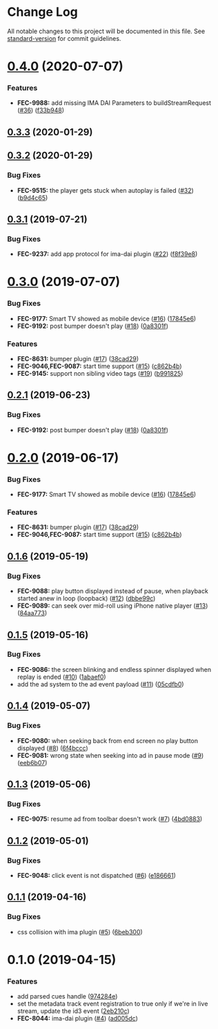 # Change Log

All notable changes to this project will be documented in this file. See [standard-version](https://github.com/conventional-changelog/standard-version) for commit guidelines.

<a name="0.4.0"></a>
# [0.4.0](https://github.com/kaltura/playkit-js-ima-dai/compare/v0.3.3...v0.4.0) (2020-07-07)


### Features

* **FEC-9988:** add missing IMA DAI Parameters to buildStreamRequest ([#36](https://github.com/kaltura/playkit-js-ima-dai/issues/36)) ([f33b948](https://github.com/kaltura/playkit-js-ima-dai/commit/f33b948))



<a name="0.3.3"></a>
## [0.3.3](https://github.com/kaltura/playkit-js-ima-dai/compare/v0.3.2...v0.3.3) (2020-01-29)



<a name="0.3.2"></a>
## [0.3.2](https://github.com/kaltura/playkit-js-ima-dai/compare/v0.3.1...v0.3.2) (2020-01-29)


### Bug Fixes

* **FEC-9515:** the player gets stuck when autoplay is failed ([#32](https://github.com/kaltura/playkit-js-ima-dai/issues/32)) ([b9d4c65](https://github.com/kaltura/playkit-js-ima-dai/commit/b9d4c65))



<a name="0.3.1"></a>
## [0.3.1](https://github.com/kaltura/playkit-js-ima-dai/compare/v0.3.0...v0.3.1) (2019-07-21)


### Bug Fixes

* **FEC-9237:** add app protocol for ima-dai plugin ([#22](https://github.com/kaltura/playkit-js-ima-dai/issues/22)) ([f8f39e8](https://github.com/kaltura/playkit-js-ima-dai/commit/f8f39e8))



<a name="0.3.0"></a>
# [0.3.0](https://github.com/kaltura/playkit-js-ima-dai/compare/v0.1.6...v0.3.0) (2019-07-07)


### Bug Fixes

* **FEC-9177:** Smart TV showed as mobile device ([#16](https://github.com/kaltura/playkit-js-ima-dai/issues/16)) ([17845e6](https://github.com/kaltura/playkit-js-ima-dai/commit/17845e6))
* **FEC-9192:** post bumper doesn't play ([#18](https://github.com/kaltura/playkit-js-ima-dai/issues/18)) ([0a8301f](https://github.com/kaltura/playkit-js-ima-dai/commit/0a8301f))


### Features

* **FEC-8631:** bumper plugin ([#17](https://github.com/kaltura/playkit-js-ima-dai/issues/17)) ([38cad29](https://github.com/kaltura/playkit-js-ima-dai/commit/38cad29))
* **FEC-9046,FEC-9087:** start time support ([#15](https://github.com/kaltura/playkit-js-ima-dai/issues/15)) ([c862b4b](https://github.com/kaltura/playkit-js-ima-dai/commit/c862b4b))
* **FEC-9145:** support non sibling video tags ([#19](https://github.com/kaltura/playkit-js-ima-dai/issues/19)) ([b991825](https://github.com/kaltura/playkit-js-ima-dai/commit/b991825))



<a name="0.2.1"></a>
## [0.2.1](https://github.com/kaltura/playkit-js-ima-dai/compare/v0.2.0...v0.2.1) (2019-06-23)


### Bug Fixes

* **FEC-9192:** post bumper doesn't play ([#18](https://github.com/kaltura/playkit-js-ima-dai/issues/18)) ([0a8301f](https://github.com/kaltura/playkit-js-ima-dai/commit/0a8301f))



<a name="0.2.0"></a>
# [0.2.0](https://github.com/kaltura/playkit-js-ima-dai/compare/v0.1.6...v0.2.0) (2019-06-17)


### Bug Fixes

* **FEC-9177:** Smart TV showed as mobile device ([#16](https://github.com/kaltura/playkit-js-ima-dai/issues/16)) ([17845e6](https://github.com/kaltura/playkit-js-ima-dai/commit/17845e6))


### Features

* **FEC-8631:** bumper plugin ([#17](https://github.com/kaltura/playkit-js-ima-dai/issues/17)) ([38cad29](https://github.com/kaltura/playkit-js-ima-dai/commit/38cad29))
* **FEC-9046,FEC-9087:** start time support ([#15](https://github.com/kaltura/playkit-js-ima-dai/issues/15)) ([c862b4b](https://github.com/kaltura/playkit-js-ima-dai/commit/c862b4b))



<a name="0.1.6"></a>
## [0.1.6](https://github.com/kaltura/playkit-js-ima-dai/compare/v0.1.5...v0.1.6) (2019-05-19)


### Bug Fixes

* **FEC-9088:** play button displayed instead of pause, when playback started anew in loop (loopback) ([#12](https://github.com/kaltura/playkit-js-ima-dai/issues/12)) ([dbbe99c](https://github.com/kaltura/playkit-js-ima-dai/commit/dbbe99c))
* **FEC-9089:** can seek over mid-roll using iPhone native player ([#13](https://github.com/kaltura/playkit-js-ima-dai/issues/13)) ([84aa773](https://github.com/kaltura/playkit-js-ima-dai/commit/84aa773))



<a name="0.1.5"></a>
## [0.1.5](https://github.com/kaltura/playkit-js-ima-dai/compare/v0.1.4...v0.1.5) (2019-05-16)


### Bug Fixes

* **FEC-9086:** the screen blinking and endless spinner displayed when replay is ended ([#10](https://github.com/kaltura/playkit-js-ima-dai/issues/10)) ([1abaef0](https://github.com/kaltura/playkit-js-ima-dai/commit/1abaef0))
* add the ad system to the ad event payload ([#11](https://github.com/kaltura/playkit-js-ima-dai/issues/11)) ([05cdfb0](https://github.com/kaltura/playkit-js-ima-dai/commit/05cdfb0))



<a name="0.1.4"></a>
## [0.1.4](https://github.com/kaltura/playkit-js-ima-dai/compare/v0.1.3...v0.1.4) (2019-05-07)


### Bug Fixes

* **FEC-9080:** when seeking back from end screen no play button displayed ([#8](https://github.com/kaltura/playkit-js-ima-dai/issues/8)) ([6f4bccc](https://github.com/kaltura/playkit-js-ima-dai/commit/6f4bccc))
* **FEC-9081:** wrong state when seeking into ad in pause mode ([#9](https://github.com/kaltura/playkit-js-ima-dai/issues/9)) ([eeb6b07](https://github.com/kaltura/playkit-js-ima-dai/commit/eeb6b07))



<a name="0.1.3"></a>
## [0.1.3](https://github.com/kaltura/playkit-js-ima-dai/compare/v0.1.2...v0.1.3) (2019-05-06)


### Bug Fixes

* **FEC-9075:** resume ad from toolbar doesn't work ([#7](https://github.com/kaltura/playkit-js-ima-dai/issues/7)) ([4bd0883](https://github.com/kaltura/playkit-js-ima-dai/commit/4bd0883))



<a name="0.1.2"></a>
## [0.1.2](https://github.com/kaltura/playkit-js-ima-dai/compare/v0.1.1...v0.1.2) (2019-05-01)


### Bug Fixes

* **FEC-9048:** click event is not dispatched ([#6](https://github.com/kaltura/playkit-js-ima-dai/issues/6)) ([e186661](https://github.com/kaltura/playkit-js-ima-dai/commit/e186661))



<a name="0.1.1"></a>
## [0.1.1](https://github.com/kaltura/playkit-js-ima-dai/compare/v0.1.0...v0.1.1) (2019-04-16)


### Bug Fixes

* css collision with ima plugin ([#5](https://github.com/kaltura/playkit-js-ima-dai/issues/5)) ([6beb300](https://github.com/kaltura/playkit-js-ima-dai/commit/6beb300))



<a name="0.1.0"></a>
# 0.1.0 (2019-04-15)


### Features

* add parsed cues handle ([974284e](https://github.com/kaltura/playkit-js-ima-dai/commit/974284e))
* set the metadata track event registration to true only if we're in live stream, update the id3 event ([2eb210c](https://github.com/kaltura/playkit-js-ima-dai/commit/2eb210c))
* **FEC-8044:** ima-dai plugin ([#4](https://github.com/kaltura/playkit-js-ima-dai/issues/4)) ([ad005dc](https://github.com/kaltura/playkit-js-ima-dai/commit/ad005dc))
